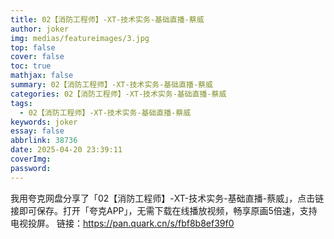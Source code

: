 ```yaml
---
title: 02【消防工程师】-XT-技术实务-基础直播-蔡威
author: joker
img: medias/featureimages/3.jpg
top: false
cover: false
toc: true
mathjax: false
summary: 02【消防工程师】-XT-技术实务-基础直播-蔡威
categories: 02【消防工程师】-XT-技术实务-基础直播-蔡威
tags:
  - 02【消防工程师】-XT-技术实务-基础直播-蔡威
keywords: joker
essay: false
abbrlink: 38736
date: 2025-04-20 23:39:11
coverImg:
password:
---
```


我用夸克网盘分享了「02【消防工程师】-XT-技术实务-基础直播-蔡威」，点击链接即可保存。打开「夸克APP」，无需下载在线播放视频，畅享原画5倍速，支持电视投屏。
链接：https://pan.quark.cn/s/fbf8b8ef39f0
